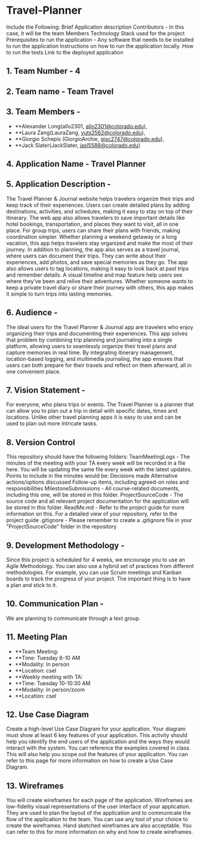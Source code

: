 # Travel-Planner
Include the Following:
Brief Application description
Contributors - In this case, it will be the team Members
Technology Stack used for the project
Prerequisites to run the application - Any software that needs to be installed to run the application
Instructions on how to run the application locally.
How to run the tests
Link to the deployed application

## 1. Team Number​ - 4
## 2. Team name​ - Team Travel
## 3. Team Members​ - 
- **Alexander Long(allo2301, allo2301@colorado.edu), 
- **Laura Zang(LauraZang, yuts2562@colorado.edu), 
- **Giorgio Schepis (GiorgioArchie, gisc2747@colorado.edu), 
- **Jack Slater(JackSlater, jasl5588@colorado.edu)
## 4. Application Name​ - Travel Planner
## 5. Application Description​ - 
The Travel Planner & Journal website helps travelers organize their trips and keep track of their experiences. Users can create detailed plans by adding destinations, activities, and schedules, making it easy to stay on top of their itinerary. The web app also allows travelers to save important details like hotel bookings, transportation, and places they want to visit, all in one place. For group trips, users can share their plans with friends, making coordination simpler. Whether planning a weekend getaway or a long vacation, this app helps travelers stay organized and make the most of their journey.
In addition to planning, the app also serves as a travel journal, where users can document their trips. They can write about their experiences, add photos, and save special memories as they go. The app also allows users to tag locations, making it easy to look back at past trips and remember details. A visual timeline and map feature help users see where they’ve been and relive their adventures. Whether someone wants to keep a private travel diary or share their journey with others, this app makes it simple to turn trips into lasting memories.
## 6. Audience​ - 
The ideal users for the Travel Planner & Journal app are travelers who enjoy organizing their trips and documenting their experiences. This app solves that problem by combining trip planning and journaling into a single platform, allowing users to seamlessly organize their travel plans and capture memories in real time. By integrating itinerary management, location-based logging, and multimedia journaling, the app ensures that users can both prepare for their travels and reflect on them afterward, all in one convenient place.
## 7. Vision Statement​ - 
For everyone, who plans trips or events. The Travel Planner is a planner that can allow you to plan out a trip in detail with specific dates, times and locations. Unlike other travel planning apps it is easy to use and can be used to plan out more intricate tasks.
## 8. Version Control
This repository should have the following folders:
TeamMeetingLogs - The minutes of the meeting with your TA every week will be recorded in a file here. You will be updating the same file every week with the latest updates. Points to include in the minutes would be:
Decisions made
Alternative actions/options discussed
Follow-up items, including agreed-on roles and responsibilities
MilestoneSubmissions - All course-related documents, including this one, will be stored in this folder.
ProjectSourceCode - The source code and all relevant project documentation for the application will be stored in this folder.
ReadMe.md - Refer to the project guide for more information on this.
For a detailed view of your repository, refer to the project guide
.gitignore - Please remember to create a .gitignore file in your "ProjectSourceCode" folder in the repository
## 9. Development Methodology​ -
Since this project is scheduled for 4 weeks, we encourage you to use an Agile Methodology. You can also use a hybrid set of practices from different methodologies. For example, you can use Scrum meetings and Kanban boards to track the progress of your project. The important thing is to have a plan and stick to it.
## 10. Communication Plan​ - 
We are planning to communicate through a text group.
## 11. Meeting Plan​
- **Team Meeting: 
- **Time: Tuesday 8-10 AM
- **Modality: In person
- **Location: csel
- **Weekly meeting with TA: 
- **Time: Tuesday 10-10:30 AM
- **Modality: In person/zoom
- **Location: csel
## 12. Use Case Diagram​
Create a high-level Use Case Diagram for your application. Your diagram must show at least 6 key features of your application.
This activity should help you identify the end users of the application and the ways they would interact with the system. You can reference the examples covered in class. This will also help you scope out the features of your application. You can refer to this page for more information on how to create a Use Case Diagram.
## 13. Wireframes​
You will create wireframes for each page of the application.
Wireframes are low-fidelity visual representations of the user interface of your application. They are used to plan the layout of the application and to communicate the flow of the application to the team. You can use any tool of your choice to create the wireframes. Hand sketched wireframes are also acceptable. You can refer to this for more information on why and how to create wireframes.